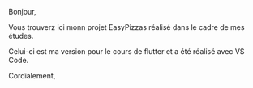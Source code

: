 Bonjour,

Vous trouverz ici monn projet EasyPizzas réalisé dans le cadre de mes études.

Celui-ci est ma version pour le cours de flutter et a été réalisé avec VS Code.

Cordialement,
